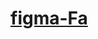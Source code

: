 # [figma-Fa](https://www.figma.com/file/Z2CVAPVIQCZS5EwsnBDU3n/Learn-Persian-(Community)?node-id=0%3A1)
